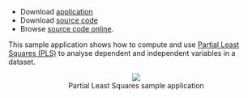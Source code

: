   * Download [application](http://dl.dropbox.com/u/32601472/accord/samples/accord-statistics-pls-bin.zip)
  * Download [source code](http://dl.dropbox.com/u/32601472/accord/samples/accord-statistics-pls-src.zip)
  * Browse [source code online](https://code.google.com/p/accord/source/browse/trunk#trunk%2FSamples%2FStatistics%2FPLS).

This sample application shows how to compute and use [Partial Least Squares (PLS)](http://accord.googlecode.com/svn/docs/html/T_Accord_Statistics_Analysis_PartialLeastSquaresAnalysis.htm) to analyse dependent and independent variables in a dataset.
<br /><p align='center'>
<img src='http://accord.googlecode.com/svn/wiki/samples/accord-statistics-pls-img.png' />
<br />Partial Least Squares sample application<br>
</p><br />